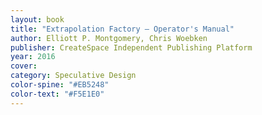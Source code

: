 ```yaml
---
layout: book 
title: "Extrapolation Factory — Operator's Manual"
author: Elliott P. Montgomery, Chris Woebken 
publisher: CreateSpace Independent Publishing Platform
year: 2016
cover:
category: Speculative Design
color-spine: "#EB5248"
color-text: "#F5E1E0"
---
```


